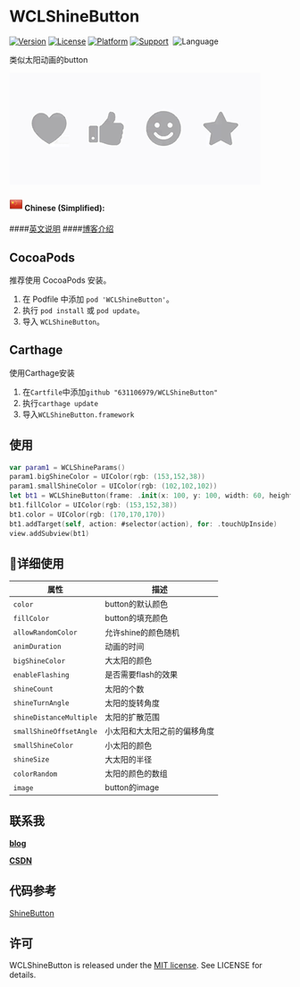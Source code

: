 # WCLShineButton
[![Version](https://img.shields.io/cocoapods/v/WCLShineButton.svg?style=flat)](http://cocoapods.org/pods/WCLShineButton)
[![License](https://img.shields.io/cocoapods/l/WCLShineButton.svg?style=flat)](http://cocoapods.org/pods/WCLShineButton)
[![Platform](https://img.shields.io/cocoapods/p/WCLShineButton.svg?style=flat)](http://cocoapods.org/pods/WCLShineButton)
[![Support](https://img.shields.io/badge/support-iOS%208%2B%20-blue.svg?style=flat)](https://www.apple.com/nl/ios/) 
![Language](https://img.shields.io/badge/Language-%20swift%20%20-blue.svg)

类似太阳动画的button

![](DemoGif.gif)

#### ![cn](https://raw.githubusercontent.com/gosquared/flags/master/flags/flags/shiny/24/China.png) **Chinese (Simplified)**: 
####[英文说明](README.md)
####[博客介绍](http://blog.csdn.net/wang631106979/article/details/55230455)

## **CocoaPods**

推荐使用 CocoaPods 安装。

1. 在 Podfile 中添加 `pod 'WCLShineButton'`。
2. 执行 `pod install` 或 `pod update`。
3. 导入 `WCLShineButton`。

## Carthage

使用Carthage安装

1. 在`Cartfile`中添加`github "631106979/WCLShineButton"`
2. 执行`carthage update`
3. 导入`WCLShineButton.framework`

## 使用

```swift
var param1 = WCLShineParams()
param1.bigShineColor = UIColor(rgb: (153,152,38))
param1.smallShineColor = UIColor(rgb: (102,102,102))
let bt1 = WCLShineButton(frame: .init(x: 100, y: 100, width: 60, height: 60), params: param1)
bt1.fillColor = UIColor(rgb: (153,152,38))
bt1.color = UIColor(rgb: (170,170,170))
bt1.addTarget(self, action: #selector(action), for: .touchUpInside)
view.addSubview(bt1)
```

## **详细使用**

| **属性**                  | **描述**         |
| ----------------------- | -------------- |
| `color`                 | button的默认颜色    |
| `fillColor`             | button的填充颜色    |
| `allowRandomColor`      | 允许shine的颜色随机   |
| `animDuration`          | 动画的时间          |
| `bigShineColor`         | 大太阳的颜色         |
| `enableFlashing`        | 是否需要flash的效果   |
| `shineCount`            | 太阳的个数          |
| `shineTurnAngle`        | 太阳的旋转角度        |
| `shineDistanceMultiple` | 太阳的扩散范围        |
| `smallShineOffsetAngle` | 小太阳和大太阳之前的偏移角度 |
| `smallShineColor`       | 小太阳的颜色         |
| `shineSize`             | 大太阳的半径         |
| `colorRandom`           | 太阳的颜色的数组       |
| `image`                 | button的image   |

## **联系我**

**[blog]( http:blog.imwcl.com)**

**[CSDN](http://blog.csdn.net/wang631106979)**

## 代码参考

[ShineButton](https://github.com/ChadCSong/ShineButton)

## **许可**

WCLShineButton is released under the [MIT license](https://github.com/631106979/WCLShineButton/blob/master/LICENSE). See LICENSE for details.
